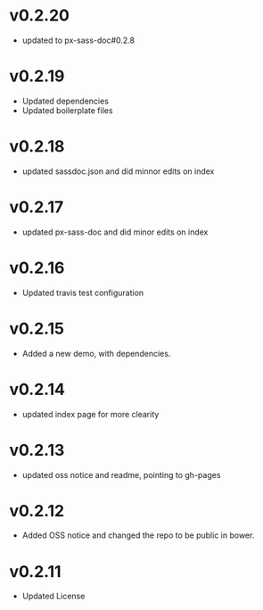 v0.2.20
==============================
* updated to px-sass-doc#0.2.8

v0.2.19
==============================
* Updated dependencies
* Updated boilerplate files

v0.2.18
==============================
* updated sassdoc.json and did minnor edits on index

v0.2.17
==============================
* updated px-sass-doc and did minor edits on index

v0.2.16
==============================
* Updated travis test configuration

v0.2.15
==============================
* Added a new demo, with dependencies.

v0.2.14
==============================
* updated index page for more clearity

v0.2.13
==============================
* updated oss notice and readme, pointing to gh-pages

v0.2.12
==============================
* Added OSS notice and changed the repo to be public in bower.

v0.2.11
=================
* Updated License
